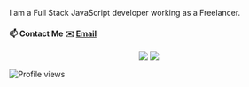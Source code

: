 
<!--https://user-images.githubusercontent.com/5713670/87202985-820dcb80-c2b6-11ea-9f56-7ec461c497c3.gif-->

 I am a Full Stack JavaScript developer working as a Freelancer.  

#### 📫 Contact Me ✉️ [Email](mailto:amitdgpghosh@gmail.com) 


<p align="center">
  <img src ="https://github-readme-stats.vercel.app/api?username=maverickamit&show_icons=true&count_private=true&theme=darcula&hide_border=true&hide=issues,contribs&include_all_commits=true&bg_color=00000000">
  <img src ="https://github-readme-stats.vercel.app/api/top-langs/?username=maverickamit&layout=compact&hide_border=true&theme=darcula&bg_color=00000000&langs_count=10&hide=jupyter%20notebook,tex,css,php">
</p>

![Profile views](https://gpvc.arturio.dev/maverickamit)
